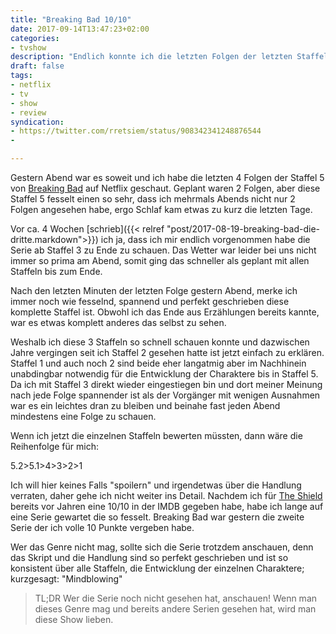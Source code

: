 ```yaml
---
title: "Breaking Bad 10/10"
date: 2017-09-14T13:47:23+02:00
categories:
- tvshow
description: "Endlich konnte ich die letzten Folgen der letzten Staffel von Breaking Bad schauen. Mein Fazit: Wahnsinn!"
draft: false
tags:
- netflix
- tv
- show
- review
syndication:
- https://twitter.com/rretsiem/status/908342341248876544
-

---
```


Gestern Abend war es soweit und ich habe die letzten 4 Folgen der Staffel 5 von [Breaking Bad](http://www.imdb.com/title/tt0903747/) auf Netflix geschaut. Geplant waren 2 Folgen, aber diese Staffel 5 fesselt einen so sehr, dass ich mehrmals Abends nicht nur 2 Folgen angesehen habe, ergo Schlaf kam etwas zu kurz die letzten Tage.

Vor ca. 4 Wochen [schrieb]({{< relref "post/2017-08-19-breaking-bad-die-dritte.markdown">}}) ich ja, dass ich mir endlich vorgenommen habe die Serie ab Staffel 3 zu Ende zu schauen. Das Wetter war leider bei uns nicht immer so prima am Abend, somit ging das schneller als geplant mit allen Staffeln bis zum Ende.

Nach den letzten Minuten der letzten Folge gestern Abend, merke ich immer noch wie fesselnd, spannend und perfekt geschrieben diese komplette Staffel ist. Obwohl ich das Ende aus Erzählungen bereits kannte, war es etwas komplett anderes das selbst zu sehen.

Weshalb ich diese 3 Staffeln so schnell schauen konnte und dazwischen Jahre vergingen seit ich Staffel 2 gesehen hatte ist jetzt einfach zu erklären. Staffel 1 und auch noch 2 sind beide eher langatmig aber im Nachhinein unabdingbar notwendig für die Entwicklung der Charaktere bis in Staffel 5. Da ich mit Staffel 3 direkt wieder eingestiegen bin und dort meiner Meinung nach jede Folge spannender ist als der Vorgänger mit wenigen Ausnahmen war es ein leichtes dran zu bleiben und beinahe fast jeden Abend mindestens eine Folge zu schauen.

Wenn ich jetzt die einzelnen Staffeln bewerten müssten, dann wäre die Reihenfolge für mich:

5.2>5.1>4>3>2>1

Ich will hier keines Falls "spoilern" und irgendetwas über die Handlung verraten, daher gehe ich nicht weiter ins Detail. Nachdem ich für [The Shield](http://www.imdb.com/title/tt0286486/) bereits vor Jahren eine 10/10 in der IMDB gegeben habe, habe ich lange auf eine Serie gewartet die so fesselt. Breaking Bad war gestern die zweite Serie der ich volle 10 Punkte vergeben habe.

Wer das Genre nicht mag, sollte sich die Serie trotzdem anschauen, denn das Skript und die Handlung sind so perfekt geschrieben und ist so konsistent über alle Staffeln, die Entwicklung der einzelnen Charaktere; kurzgesagt: "Mindblowing"



> TL;DR Wer die Serie noch nicht gesehen hat, anschauen! Wenn man dieses Genre mag und bereits andere Serien gesehen hat, wird man diese Show lieben.
